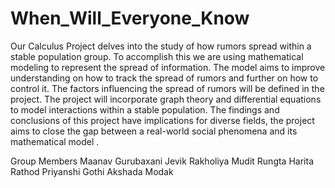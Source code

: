 # When_Will_Everyone_Know

Our Calculus Project delves into the study of how rumors spread within a stable population group. To accomplish this we are using mathematical modeling to represent the spread of information. The model aims to improve understanding on how to track the spread of rumors and further on how to control it. The factors influencing the spread of rumors will be defined in the project. The project will incorporate graph theory and differential equations to model interactions within a stable population. The findings and conclusions of this project have implications for diverse fields, the project aims to close the gap between a real-world social phenomena and its mathematical model .

Group Members
Maanav Gurubaxani 
Jevik Rakholiya 
Mudit Rungta 
Harita Rathod 
Priyanshi Gothi 
Akshada Modak
